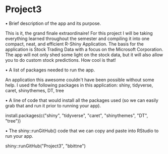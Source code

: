 # Project3

• Brief description of the app and its purpose.

This is it, the grand finale extraordinaire! For this project I will be taking everything learned throughout the semester and compiling it into one compact, neat, and efficient R-Shiny Application. The basis for the application is Stock Trading Data with a focus on the Microsoft Corporation. The app will not only shed some light on the stock data, but it will also allow you to do custom stock predictions. How cool is that!

• A list of packages needed to run the app.

An application this awesome couldn't have been possible without some help. I used the following packages in this application:
	shiny, tidyverse, caret, shinythemes, DT, tree
	
• A line of code that would install all the packages used (so we can easily grab that and run it prior to running your app).

install.packages(c("shiny", "tidyverse", "caret", "shinythemes", "DT", "tree"))

• The shiny::runGitHub() code that we can copy and paste into RStudio to run your app.

shiny::runGitHub("Project3", "bbittne")

